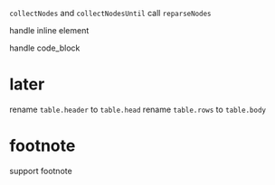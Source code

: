 `collectNodes` and `collectNodesUntil` call `reparseNodes`

handle inline element

handle code_block

# later

rename `table.header` to `table.head`
rename `table.rows` to `table.body`

# footnote

support footnote
